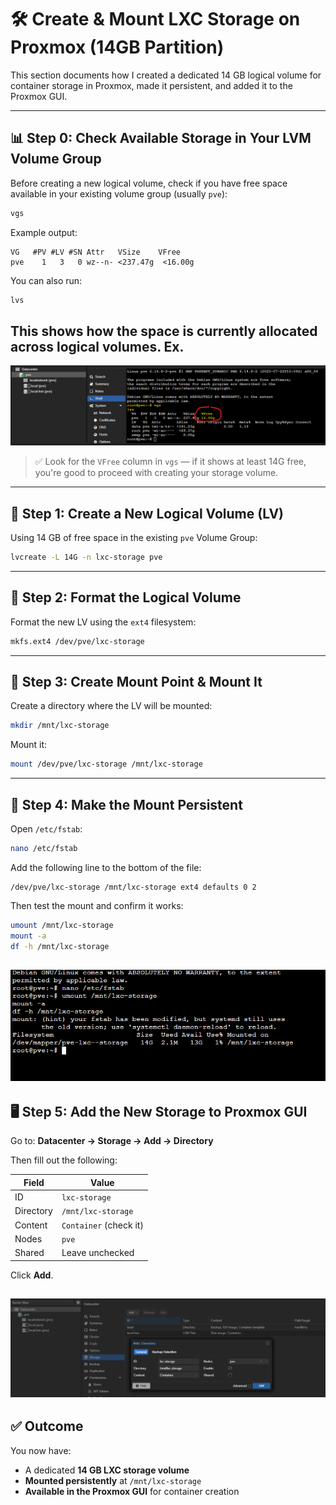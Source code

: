 # 🛠️ Create & Mount LXC Storage on Proxmox (14GB Partition)

This section documents how I created a dedicated 14 GB logical volume for container storage in Proxmox, made it persistent, and added it to the Proxmox GUI.

---

## 📊 Step 0: Check Available Storage in Your LVM Volume Group

Before creating a new logical volume, check if you have free space available in your existing volume group (usually `pve`):

```bash
vgs
```

Example output:
```
VG   #PV #LV #SN Attr   VSize    VFree
pve    1   3   0 wz--n- <237.47g  <16.00g
```

You can also run:

```bash
lvs
```

This shows how the space is currently allocated across logical volumes.
Ex.
--
![Space Available](./images/VFree_space.png)


> ✅ Look for the `VFree` column in `vgs` — if it shows at least 14G free, you're good to proceed with creating your storage volume.

---

## 🧱 Step 1: Create a New Logical Volume (LV)

Using 14 GB of free space in the existing `pve` Volume Group:

```bash
lvcreate -L 14G -n lxc-storage pve
```

---

## 🧼 Step 2: Format the Logical Volume

Format the new LV using the `ext4` filesystem:

```bash
mkfs.ext4 /dev/pve/lxc-storage
```

---

## 📂 Step 3: Create Mount Point & Mount It

Create a directory where the LV will be mounted:

```bash
mkdir /mnt/lxc-storage
```

Mount it:

```bash
mount /dev/pve/lxc-storage /mnt/lxc-storage
```

---

## 🔁 Step 4: Make the Mount Persistent

Open `/etc/fstab`:

```bash
nano /etc/fstab
```

Add the following line to the bottom of the file:

```
/dev/pve/lxc-storage /mnt/lxc-storage ext4 defaults 0 2
```

Then test the mount and confirm it works:

```bash
umount /mnt/lxc-storage
mount -a
df -h /mnt/lxc-storage
```

![Mount Persistence](./images/mount_persistence.png) 
---

## 🖥️ Step 5: Add the New Storage to Proxmox GUI

Go to:
**Datacenter → Storage → Add → Directory**

Then fill out the following:

| Field         | Value                |
|---------------|----------------------|
| ID            | `lxc-storage`        |
| Directory     | `/mnt/lxc-storage`   |
| Content       | `Container` (check it) |
| Nodes         | `pve`                |
| Shared        | Leave unchecked      |

Click **Add**.

![Directory Storage Creation](./images/add_storage_directory.png)
---

## ✅ Outcome

You now have:
- A dedicated **14 GB LXC storage volume**
- **Mounted persistently** at `/mnt/lxc-storage`
- **Available in the Proxmox GUI** for container creation
